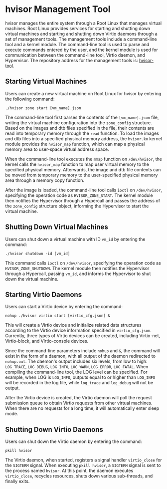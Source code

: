 # hvisor Management Tool

hvisor manages the entire system through a Root Linux that manages virtual machines. Root Linux provides services for starting and shutting down virtual machines and starting and shutting down Virtio daemons through a set of management tools. The management tools include a command-line tool and a kernel module. The command-line tool is used to parse and execute commands entered by the user, and the kernel module is used for communication between the command-line tool, Virtio daemon, and Hypervisor. The repository address for the management tools is: [hvisor-tool](https://github.com/syswonder/hvisor-tool).

## Starting Virtual Machines

Users can create a new virtual machine on Root Linux for hvisor by entering the following command:

```
./hvisor zone start [vm_name].json
```

The command-line tool first parses the contents of the `[vm_name].json` file, writing the virtual machine configuration into the `zone_config` structure. Based on the images and dtb files specified in the file, their contents are read into temporary memory through the `read` function. To load the images and dtb files into a specified physical memory address, the `hvisor.ko` kernel module provides the `hvisor_map` function, which can map a physical memory area to user-space virtual address space.

When the command-line tool executes the `mmap` function on `/dev/hvisor`, the kernel calls the `hvisor_map` function to map user virtual memory to the specified physical memory. Afterwards, the image and dtb file contents can be moved from temporary memory to the user-specified physical memory area through a memory copy function.

After the image is loaded, the command-line tool calls `ioctl` on `/dev/hvisor`, specifying the operation code as `HVISOR_ZONE_START`. The kernel module then notifies the Hypervisor through a Hypercall and passes the address of the `zone_config` structure object, informing the Hypervisor to start the virtual machine.

## Shutting Down Virtual Machines

Users can shut down a virtual machine with ID `vm_id` by entering the command:

```
./hvisor shutdown -id [vm_id]
```

This command calls `ioctl` on `/dev/hvisor`, specifying the operation code as `HVISOR_ZONE_SHUTDOWN`. The kernel module then notifies the Hypervisor through a Hypercall, passing `vm_id`, and informs the Hypervisor to shut down the virtual machine.

## Starting Virtio Daemons

Users can start a Virtio device by entering the command:

```
nohup ./hvisor virtio start [virtio_cfg.json] &
```

This will create a Virtio device and initialize related data structures according to the Virtio device information specified in `virtio_cfg.json`. Currently, three types of Virtio devices can be created, including Virtio-net, Virtio-block, and Virtio-console devices.

Since the command-line parameters include `nohup` and `&`, the command will exist in the form of a daemon, with all output of the daemon redirected to `nohup.out`. The daemon's output includes six levels, from low to high: `LOG_TRACE`, `LOG_DEBUG`, `LOG_INFO`, `LOG_WARN`, `LOG_ERROR`, `LOG_FATAL`. When compiling the command-line tool, the LOG level can be specified. For example, when LOG is `LOG_INFO`, outputs equal to or higher than `LOG_INFO` will be recorded in the log file, while `log_trace` and `log_debug` will not be output.

After the Virtio device is created, the Virtio daemon will poll the request submission queue to obtain Virtio requests from other virtual machines. When there are no requests for a long time, it will automatically enter sleep mode.

## Shutting Down Virtio Daemons

Users can shut down the Virtio daemon by entering the command:

```
pkill hvisor
```

The Virtio daemon, when started, registers a signal handler `virtio_close` for the `SIGTERM` signal. When executing `pkill hvisor`, a `SIGTERM` signal is sent to the process named `hvisor`. At this point, the daemon executes `virtio_close`, recycles resources, shuts down various sub-threads, and finally exits.